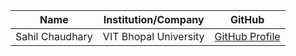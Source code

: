 | Name             | Institution/Company                    | GitHub                                  |
| ---------------- | -------------------------------------  | --------------------------------------  |
| Sahil Chaudhary  | VIT Bhopal University                  |[GitHub Profile](https://github.com/SahilChaudhary17)|

